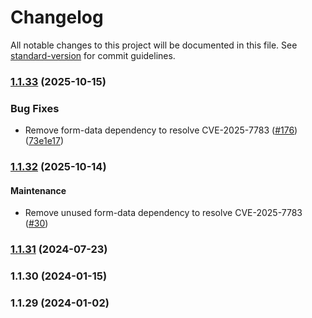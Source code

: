 # Changelog

All notable changes to this project will be documented in this file. See [standard-version](https://github.com/conventional-changelog/standard-version) for commit guidelines.

### [1.1.33](https://github.com/coralogix/nodejs-coralogix-sdk/compare/v1.1.31...v1.1.33) (2025-10-15)


### Bug Fixes

* Remove form-data dependency to resolve CVE-2025-7783 ([#176](https://github.com/coralogix/nodejs-coralogix-sdk/issues/176)) ([73e1e17](https://github.com/coralogix/nodejs-coralogix-sdk/commit/73e1e172700d394cd60768e5d373becc43bf27b0))

### [1.1.32](https://github.com/coralogix/nodejs-coralogix-sdk/compare/v1.1.31...v1.1.32) (2025-10-14)

#### Maintenance

* Remove unused form-data dependency to resolve CVE-2025-7783 ([#30](https://github.com/coralogix/nodejs-coralogix-sdk/issues/30))

### [1.1.31](https://github.com/coralogix/nodejs-coralogix-sdk/compare/v1.1.30...v1.1.31) (2024-07-23)

### 1.1.30 (2024-01-15)

### 1.1.29 (2024-01-02)
